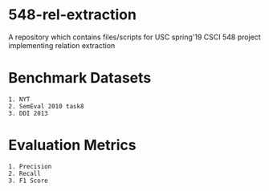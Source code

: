 # 548-rel-extraction
A repository which contains files/scripts for USC spring'19 CSCI 548 project implementing relation extraction

# Benchmark Datasets
    1. NYT 
    2. SemEval 2010 task8
    3. DDI 2013
   
# Evaluation Metrics
    1. Precision
    2. Recall 
    3. F1 Score


